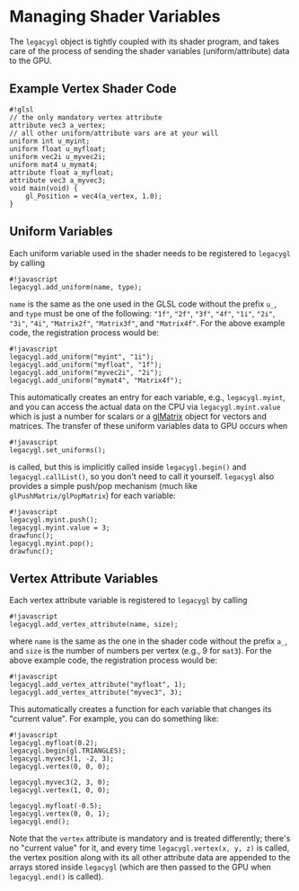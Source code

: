 # Managing Shader Variables #

The `legacygl` object is tightly coupled with its shader program, and takes care of the process of sending the shader variables (uniform/attribute) data to the GPU.

## Example Vertex Shader Code ##
```
#!glsl
// the only mandatory vertex attribute
attribute vec3 a_vertex;
// all other uniform/attribute vars are at your will
uniform int u_myint;
uniform float u_myfloat;
uniform vec2i u_myvec2i;
uniform mat4 u_mymat4;
attribute float a_myfloat;
attribute vec3 a_myvec3;
void main(void) {
    gl_Position = vec4(a_vertex, 1.0);
}
```

## Uniform Variables ##

Each uniform variable used in the shader needs to be registered to `legacygl` by calling
```
#!javascript
legacygl.add_uniform(name, type);
```

`name` is the same as the one used in the GLSL code without the prefix `u_`, and `type` must be one of the following: `"1f"`, `"2f"`, `"3f"`, `"4f"`, `"1i"`, `"2i"`, `"3i"`, `"4i"`, `"Matrix2f"`, `"Matrix3f"`, and `"Matrix4f"`. For the above example code, the registration process would be:
```
#!javascript
legacygl.add_uniform("myint", "1i");
legacygl.add_uniform("myfloat", "1f");
legacygl.add_uniform("myvec2i", "2i");
legacygl.add_uniform("mymat4", "Matrix4f");
```

This automatically creates an entry for each variable, e.g., `legacygl.myint`, and you can access the actual data on the CPU via `legacygl.myint.value` which is just a number for scalars or a [glMatrix](http://glmatrix.net) object for vectors and matrices.
The transfer of these uniform variables data to GPU occurs when
```
#!javascript
legacygl.set_uniforms();
```
is called, but this is implicitly called inside `legacygl.begin()` and `legacygl.callList()`, so you don't need to call it yourself. `legacygl` also provides a simple push/pop mechanism (much like `glPushMatrix/glPopMatrix`) for each variable:
```
#!javascript
legacygl.myint.push();
legacygl.myint.value = 3;
drawfunc();
legacygl.myint.pop();
drawfunc();
```

## Vertex Attribute Variables ##

Each vertex attribute variable is registered to `legacygl` by calling
```
#!javascript
legacygl.add_vertex_attribute(name, size);
```
where `name` is the same as the one in the shader code without the prefix `a_`, and `size` is the number of numbers per vertex (e.g., 9 for `mat3`). For the above example code, the registration process would be:
```
#!javascript
legacygl.add_vertex_attribute("myfloat", 1);
legacygl.add_vertex_attribute("myvec3", 3);
```
This automatically creates a function for each variable that changes its "current value". For example, you can do something like:
```
#!javascript
legacygl.myfloat(0.2);
legacygl.begin(gl.TRIANGLES);
legacygl.myvec3(1, -2, 3);
legacygl.vertex(0, 0, 0);

legacygl.myvec3(2, 3, 0);
legacygl.vertex(1, 0, 0);

legacygl.myfloat(-0.5);
legacygl.vertex(0, 0, 1);
legacygl.end();
```
Note that the `vertex` attribute is mandatory and is treated differently; there's no "current value" for it, and every time `legacygl.vertex(x, y, z)` is called, the vertex position along with its all other attribute data are appended to the arrays stored inside `legacygl` (which are then passed to the GPU when `legacygl.end()` is called).